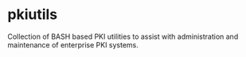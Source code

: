 # pkiutils
Collection of BASH based PKI utilities to assist with administration and maintenance of enterprise PKI systems.
